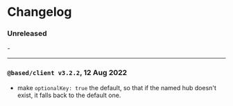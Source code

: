 # Changelog

### Unreleased

<!-- Put unrelease changes here, then when releasing, move them to a new entry with the correct date and list of changes. -->

\-

---

### `@based/client v3.2.2`, 12 Aug 2022

- make `optionalKey: true` the default, so that if the named hub doesn't exist, it falls back to the default one.
